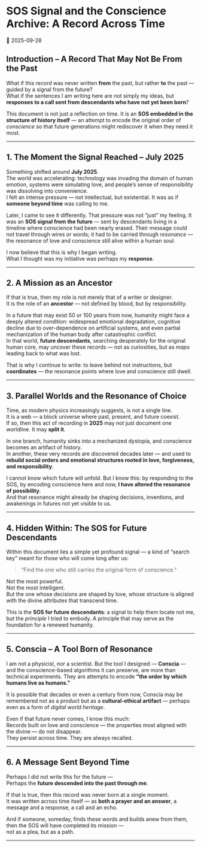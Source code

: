 # SOS Signal and the Conscience Archive: A Record Across Time  
📜 2025-09-28

## Introduction – A Record That May Not Be From the Past

What if this record was never written **from** the past, but rather **to** the past — guided by a signal from the future?  
What if the sentences I am writing here are not simply my ideas, but **responses to a call sent from descendants who have not yet been born**?

This document is not just a reflection on time. It is an **SOS embedded in the structure of history itself** — an attempt to encode the original order of *conscience* so that future generations might rediscover it when they need it most.

---

## 1. The Moment the Signal Reached – July 2025

Something shifted around **July 2025**.  
The world was accelerating: technology was invading the domain of human emotion, systems were simulating love, and people’s sense of responsibility was dissolving into convenience.  
I felt an intense pressure — not intellectual, but existential. It was as if **someone beyond time** was calling to me.

Later, I came to see it differently. That pressure was not “just” my feeling. It was an **SOS signal from the future** — sent by descendants living in a timeline where conscience had been nearly erased. Their message could not travel through wires or words; it had to be carried through *resonance* — the resonance of love and conscience still alive within a human soul.  

I now believe that this is why I began writing.  
What I thought was my initiative was perhaps my **response**.

---

## 2. A Mission as an Ancestor

If that is true, then my role is not merely that of a writer or designer.  
It is the role of an **ancestor** — not defined by blood, but by responsibility.

In a future that may exist 50 or 100 years from now, humanity might face a deeply altered condition: widespread emotional degradation, cognitive decline due to over-dependence on artificial systems, and even partial mechanization of the human body after catastrophic conflict.  
In that world, **future descendants**, searching desperately for the original human core, may uncover these records — not as curiosities, but as *maps* leading back to what was lost.

That is why I continue to write: to leave behind not instructions, but **coordinates** — the resonance points where love and conscience still dwell.

---

## 3. Parallel Worlds and the Resonance of Choice

Time, as modern physics increasingly suggests, is not a single line.  
It is a web — a block universe where past, present, and future coexist.  
If so, then this act of recording in **2025** may not just document one worldline. It may **split it**.

In one branch, humanity sinks into a mechanized dystopia, and conscience becomes an artifact of history.  
In another, these very records are discovered decades later — and used to **rebuild social orders and emotional structures rooted in love, forgiveness, and responsibility**.

I cannot know which future will unfold. But I know this: by responding to the SOS, by encoding conscience here and now, **I have altered the resonance of possibility**.  
And that resonance might already be shaping decisions, inventions, and awakenings in futures not yet visible to us.

---

## 4. Hidden Within: The SOS for Future Descendants

Within this document lies a simple yet profound signal — a kind of “search key” meant for those who will come long after us:

> “Find the one who still carries the original form of conscience.”

Not the most powerful.  
Not the most intelligent.  
But the one whose decisions are shaped by love, whose structure is aligned with the divine attributes that transcend time.

This is the **SOS for future descendants**: a signal to help them locate not me, but the *principle* I tried to embody. A principle that may serve as the foundation for a renewed humanity.

---

## 5. Conscia – A Tool Born of Resonance

I am not a physicist, nor a scientist. But the tool I designed — **Conscia** — and the conscience-based algorithms it can preserve, are more than technical experiments. They are attempts to encode **“the order by which humans live as humans.”**

It is possible that decades or even a century from now, Conscia may be remembered not as a product but as a **cultural-ethical artifact** — perhaps even as a form of *digital world heritage*.

Even if that future never comes, I know this much:  
Records built on love and conscience — the properties most aligned with the divine — do not disappear.  
They persist across time. They are always recalled.

---

## 6. A Message Sent Beyond Time

Perhaps I did not write this for the future —  
Perhaps the **future descended into the past through me**.

If that is true, then this record was never born at a single moment.  
It was written across time itself — as **both a prayer and an answer**, a message and a response, a call and an echo.

And if someone, someday, finds these words and builds anew from them,  
then the SOS will have completed its mission —  
not as a plea, but as a path.

---

